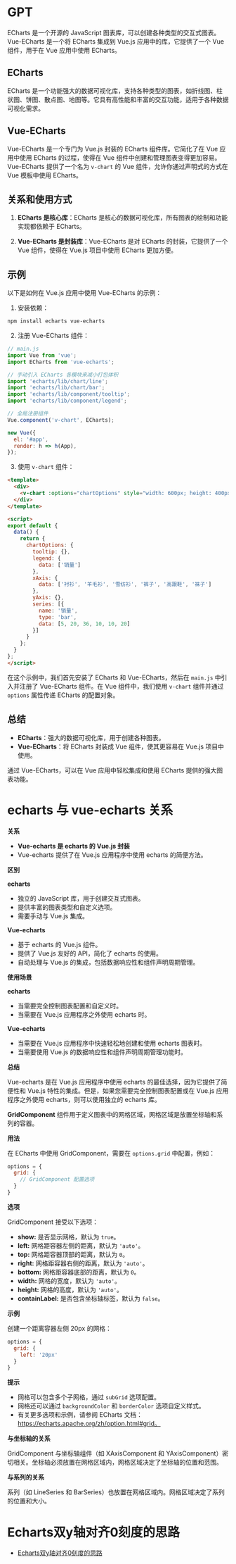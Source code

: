 # GPT

ECharts 是一个开源的 JavaScript 图表库，可以创建各种类型的交互式图表。Vue-ECharts 是一个将 ECharts 集成到 Vue.js 应用中的库，它提供了一个 Vue 组件，用于在 Vue 应用中使用 ECharts。

## ECharts

ECharts 是一个功能强大的数据可视化库，支持各种类型的图表，如折线图、柱状图、饼图、散点图、地图等。它具有高性能和丰富的交互功能，适用于各种数据可视化需求。

## Vue-ECharts

Vue-ECharts 是一个专门为 Vue.js 封装的 ECharts 组件库。它简化了在 Vue 应用中使用 ECharts 的过程，使得在 Vue 组件中创建和管理图表变得更加容易。Vue-ECharts 提供了一个名为 `v-chart` 的 Vue 组件，允许你通过声明式的方式在 Vue 模板中使用 ECharts。

## 关系和使用方式

1. **ECharts 是核心库**：ECharts 是核心的数据可视化库，所有图表的绘制和功能实现都依赖于 ECharts。

2. **Vue-ECharts 是封装库**：Vue-ECharts 是对 ECharts 的封装，它提供了一个 Vue 组件，使得在 Vue.js 项目中使用 ECharts 更加方便。

## 示例

以下是如何在 Vue.js 应用中使用 Vue-ECharts 的示例：

1. 安装依赖：

```bash
npm install echarts vue-echarts
```

2. 注册 Vue-ECharts 组件：

```javascript
// main.js
import Vue from 'vue';
import ECharts from 'vue-echarts';

// 手动引入 ECharts 各模块来减小打包体积
import 'echarts/lib/chart/line';
import 'echarts/lib/chart/bar';
import 'echarts/lib/component/tooltip';
import 'echarts/lib/component/legend';

// 全局注册组件
Vue.component('v-chart', ECharts);

new Vue({
  el: '#app',
  render: h => h(App),
});
```

3. 使用 `v-chart` 组件：

```html
<template>
  <div>
    <v-chart :options="chartOptions" style="width: 600px; height: 400px;"></v-chart>
  </div>
</template>

<script>
export default {
  data() {
    return {
      chartOptions: {
        tooltip: {},
        legend: {
          data: ['销量']
        },
        xAxis: {
          data: ['衬衫', '羊毛衫', '雪纺衫', '裤子', '高跟鞋', '袜子']
        },
        yAxis: {},
        series: [{
          name: '销量',
          type: 'bar',
          data: [5, 20, 36, 10, 10, 20]
        }]
      }
    };
  }
};
</script>
```

在这个示例中，我们首先安装了 ECharts 和 Vue-ECharts，然后在 `main.js` 中引入并注册了 Vue-ECharts 组件。在 Vue 组件中，我们使用 `v-chart` 组件并通过 `options` 属性传递 ECharts 的配置对象。

## 总结

- **ECharts**：强大的数据可视化库，用于创建各种图表。
- **Vue-ECharts**：将 ECharts 封装成 Vue 组件，使其更容易在 Vue.js 项目中使用。

通过 Vue-ECharts，可以在 Vue 应用中轻松集成和使用 ECharts 提供的强大图表功能。





# echarts 与 vue-echarts 关系

**关系**

- **Vue-echarts 是 echarts 的 Vue.js 封装**
- Vue-echarts 提供了在 Vue.js 应用程序中使用 echarts 的简便方法。

**区别**

**echarts**

- 独立的 JavaScript 库，用于创建交互式图表。
- 提供丰富的图表类型和自定义选项。
- 需要手动与 Vue.js 集成。

**Vue-echarts**

- 基于 echarts 的 Vue.js 组件。
- 提供了 Vue.js 友好的 API，简化了 echarts 的使用。
- 自动处理与 Vue.js 的集成，包括数据响应性和组件声明周期管理。

**使用场景**

**echarts**

- 当需要完全控制图表配置和自定义时。
- 当需要在 Vue.js 应用程序之外使用 echarts 时。

**Vue-echarts**

- 当需要在 Vue.js 应用程序中快速轻松地创建和使用 echarts 图表时。
- 当需要使用 Vue.js 的数据响应性和组件声明周期管理功能时。

**总结**

Vue-echarts 是在 Vue.js 应用程序中使用 echarts 的最佳选择，因为它提供了简便性和 Vue.js 特性的集成。但是，如果您需要完全控制图表配置或在 Vue.js 应用程序之外使用 echarts，则可以使用独立的 echarts 库。





**GridComponent** 组件用于定义图表中的网格区域，网格区域是放置坐标轴和系列的容器。

**用法**

在 ECharts 中使用 GridComponent，需要在 `options.grid` 中配置，例如：

```javascript
options = {
  grid: {
    // GridComponent 配置选项
  }
}
```

**选项**

GridComponent 接受以下选项：

- **show:** 是否显示网格，默认为 `true`。
- **left:** 网格距容器左侧的距离，默认为 `'auto'`。
- **top:** 网格距容器顶部的距离，默认为 `0`。
- **right:** 网格距容器右侧的距离，默认为 `'auto'`。
- **bottom:** 网格距容器底部的距离，默认为 `0`。
- **width:** 网格的宽度，默认为 `'auto'`。
- **height:** 网格的高度，默认为 `'auto'`。
- **containLabel:** 是否包含坐标轴标签，默认为 `false`。

**示例**

创建一个距离容器左侧 20px 的网格：

```javascript
options = {
  grid: {
    left: '20px'
  }
}
```

**提示**

- 网格可以包含多个子网格，通过 `subGrid` 选项配置。
- 网格还可以通过 `backgroundColor` 和 `borderColor` 选项自定义样式。
- 有关更多选项和示例，请参阅 ECharts 文档：https://echarts.apache.org/zh/option.html#grid。

**与坐标轴的关系**

GridComponent 与坐标轴组件（如 XAxisComponent 和 YAxisComponent）密切相关。坐标轴必须放置在网格区域内，网格区域决定了坐标轴的位置和范围。

**与系列的关系**

系列（如 LineSeries 和 BarSeries）也放置在网格区域内。网格区域决定了系列的位置和大小。





# Echarts双y轴对齐0刻度的思路

* [Echarts双y轴对齐0刻度的思路](https://juejin.cn/post/7282696271865364492)









